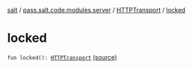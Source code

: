 [salt](../../index.md) / [pass.salt.code.modules.server](../index.md) / [HTTPTransport](index.md) / [locked](./locked.md)

# locked

`fun locked(): `[`HTTPTransport`](index.md) [(source)](https://github.com/kurbaniec-tgm/salt/tree/master/code/modules/server/HTTPTransport.kt#L130)